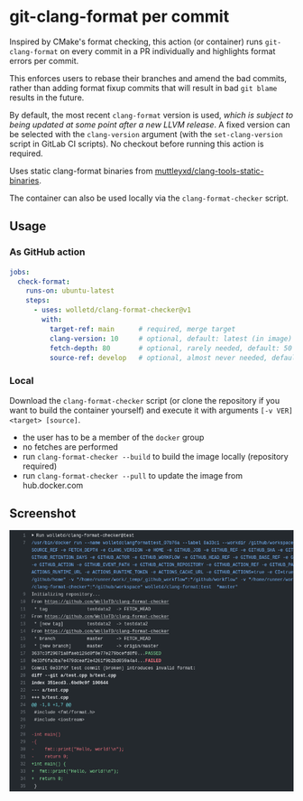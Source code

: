 # git-clang-format per commit

Inspired by CMake's format checking, this action (or container) runs `git-clang-format`
on every commit in a PR individually and highlights format errors per commit.

This enforces users to rebase their branches and amend the bad commits, rather than
adding format fixup commits that will result in bad `git blame` results in the future.

By default, the most recent `clang-format` version is used, _which is subject to being updated
at some point after a new LLVM release_.
A fixed version can be selected with the `clang-version` argument (with the `set-clang-version`
script in GitLab CI scripts). No checkout before running this action is required.

Uses static clang-format binaries from
[muttleyxd/clang-tools-static-binaries](https://github.com/muttleyxd/clang-tools-static-binaries).

The container can also be used locally via the `clang-format-checker` script.

## Usage

### As GitHub action

```yaml
jobs:
  check-format:
    runs-on: ubuntu-latest
    steps:
      - uses: wolletd/clang-format-checker@v1
        with:
          target-ref: main      # required, merge target
          clang-version: 10     # optional, default: latest (in image)
          fetch-depth: 80       # optional, rarely needed, default: 50
          source-ref: develop   # optional, almost never needed, default: HEAD
```

### Local

Download the `clang-format-checker` script (or clone the repository if you want to build the
container yourself) and execute it with arguments `[-v VER] <target> [source]`.

* the user has to be a member of the `docker` group
* no fetches are performed
* run `clang-format-checker --build` to build the image locally (repository required)
* run `clang-format-checker --pull` to update the image from hub.docker.com

## Screenshot

![screenshot](https://github.com/WolleTD/clang-format-checker/blob/master/docs/screenshot.png?raw=true)
